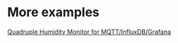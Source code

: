 # More examples

[Quadruple Humidity Monitor for MQTT/InfluxDB/Grafana](https://github.com/suculent/thinx-example-flowers)

